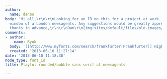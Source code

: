 ```yaml
---
author:
  name: danbo
body: "Hi all,\r\n\r\nLooking for an ID on this for a project at work. Seen on the
  window of a London newsagents. Any suggestions would be greatly appreciated!\r\n\r\nMany
  thanks in advance,\r\n\r\nDan\r\n[img:sites/default/files/old-images/newsagentstype_5012.JPG]"
comments:
- author:
    name: Ryuk
  body: '[[http://www.myfonts.com/search/frankfurter|Frankfurter]] Highlight'
  created: '2013-06-10 11:27:14'
date: '2013-06-10 11:18:30'
node_type: font_id
title: Playful rounded/bubble sans-serif at newsagents

---
```

